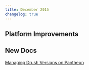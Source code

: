 ```yaml
---
title: December 2015
changelog: true
---
```


## Platform Improvements


## New Docs

[Managing Drush Versions on Pantheon](/guides/drush/drush-versions)  
